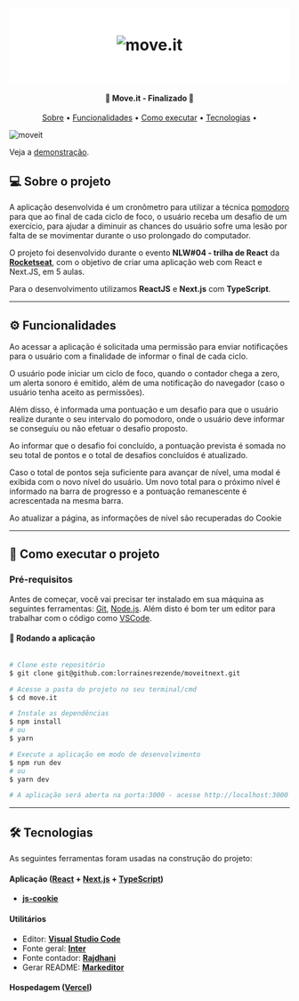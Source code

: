 <h1 align="center" style="padding: 50px; background: #fff;">
    <img alt="move.it" title="#move.it" src="https://moveit-rho-three.vercel.app/logo-full.svg" />
</h1>

<h4 align="center">
	🏁  Move.it - Finalizado 🏁
</h4>

<p align="center">
 <a href="#--sobre-o-projeto">Sobre</a> •
 <a href="#-%EF%B8%8F-funcionalidades">Funcionalidades</a> •
 <a href="#--como-executar-o-projeto">Como executar</a> •
 <a href="#--tecnologias">Tecnologias</a> •
</p>

![moveit](https://user-images.githubusercontent.com/75039468/109347692-5003a680-7852-11eb-92d6-e6da137b1aed.JPG)

Veja a [demonstração](https://moveit-rho-three.vercel.app/).

## [](https://github.com/lorrainesrezende/moveitnext#--sobre-o-projeto) 💻 Sobre o projeto

A aplicação desenvolvida é um cronômetro para utilizar a técnica [pomodoro](https://g.co/kgs/nRFQEo) para que ao final de cada ciclo de foco, o usuário receba um desafio de um exercício, para ajudar a diminuir as chances do usuário sofre uma lesão por falta de se movimentar durante o uso prolongado do computador.

O projeto foi desenvolvido durante o evento **NLW#04 - trilha de React** da [**Rocketseat**](https://rocketseat.com.br/), com o objetivo de criar uma aplicação web com React e Next.JS, em 5 aulas.

Para o desenvolvimento utilizamos **ReactJS** e **Next.js** com **TypeScript**.

---

## [](https://github.com/lorrainesrezende/moveitnext#-%EF%B8%8F-funcionalidades) ⚙️ Funcionalidades

Ao acessar a aplicação é solicitada uma permissão para enviar notificações para o usuário com a finalidade de informar o final de cada ciclo.

O usuário pode iniciar um ciclo de foco, quando o contador chega a zero, um alerta sonoro é emitido, além de uma notificação do navegador (caso o usuário tenha aceito as permissões). 

Além disso, é informada uma pontuação e um desafio para que o usuário realize durante o seu intervalo do pomodoro, onde o usuário deve informar se conseguiu ou não efetuar o desafio proposto.

Ao informar que o desafio foi concluído, a pontuação prevista é somada no seu total de pontos e o total de desafios concluídos é atualizado.

Caso o total de pontos seja suficiente para avançar de nível, uma modal é exibida com o novo nível do usuário. Um novo total para o próximo nível é informado na barra de progresso e a pontuação remanescente é acrescentada na mesma barra.

Ao atualizar a página, as informações de nível são recuperadas do Cookie

---

## [](https://github.com/lorrainesrezende/moveitnext#--como-executar-o-projeto) 🚀 Como executar o projeto

### Pré-requisitos

Antes de começar, você vai precisar ter instalado em sua máquina as seguintes ferramentas:
[Git](https://git-scm.com), [Node.js](https://nodejs.org/en/).
Além disto é bom ter um editor para trabalhar com o código como [VSCode](https://code.visualstudio.com/).

#### 🧭 Rodando a aplicação

```bash

# Clone este repositório
$ git clone git@github.com:lorrainesrezende/moveitnext.git

# Acesse a pasta do projeto no seu terminal/cmd
$ cd move.it

# Instale as dependências
$ npm install
# ou
$ yarn

# Execute a aplicação em modo de desenvolvimento
$ npm run dev
# ou
$ yarn dev

# A aplicação será aberta na porta:3000 - acesse http://localhost:3000

```

---

## [](https://github.com/lorrainesrezende/moveitnext#--tecnologias) 🛠 Tecnologias

As seguintes ferramentas foram usadas na construção do projeto:

#### **Aplicação** (**[React](https://reactjs.org/)** + **[Next.js](https://nextjs.org/)** + **[TypeScript](https://www.typescriptlang.org/)**)

- **[js-cookie](https://github.com/js-cookie/js-cookie#readme)**


#### **Utilitários**

- Editor: **[Visual Studio Code](https://code.visualstudio.com/)**
- Fonte geral: **[Inter](https://fonts.google.com/specimen/Inter)**
- Fonte contador: **[Rajdhani](https://fonts.google.com/specimen/Rajdhani)**
- Gerar README: **[Markeditor](https://markeditor.netlify.app/)**

#### **Hospedagem** (**[Vercel](https://vercel.com/)**)
